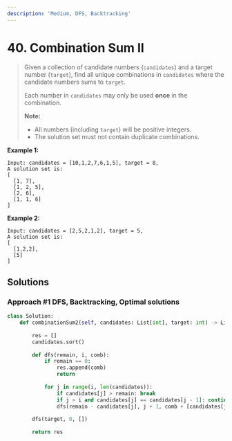 ```yaml
---
description: 'Medium, DFS, Backtracking'
---
```


# 40. Combination Sum II

> Given a collection of candidate numbers \(`candidates`\) and a target number \(`target`\), find all unique combinations in `candidates` where the candidate numbers sums to `target`.
>
> Each number in `candidates` may only be used **once** in the combination.
>
> **Note:**
>
> * All numbers \(including `target`\) will be positive integers.
> * The solution set must not contain duplicate combinations.

**Example 1:**

```text
Input: candidates = [10,1,2,7,6,1,5], target = 8,
A solution set is:
[
  [1, 7],
  [1, 2, 5],
  [2, 6],
  [1, 1, 6]
]
```

**Example 2:**

```text
Input: candidates = [2,5,2,1,2], target = 5,
A solution set is:
[
  [1,2,2],
  [5]
]
```

## Solutions

### Approach \#1 DFS, Backtracking, Optimal solutions

```python
class Solution:
    def combinationSum2(self, candidates: List[int], target: int) -> List[List[int]]:
        
        res = []
        candidates.sort()
        
        def dfs(remain, i, comb):
            if remain == 0:
                res.append(comb)
                return
            
            for j in range(i, len(candidates)):
                if candidates[j] > remain: break
                if j > i and candidates[j] == candidates[j - 1]: continue
                dfs(remain - candidates[j], j + 1, comb + [candidates[j]])
                
        dfs(target, 0, [])
                
        return res
```

